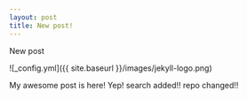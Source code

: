 ```yaml
---
layout: post
title: New post!
---
```


New post

![_config.yml]({{ site.baseurl }}/images/jekyll-logo.png)

My awesome post is here! Yep!
search added!!
repo changed!!


